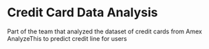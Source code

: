 # Credit Card Data Analysis
Part of the team that analyzed the dataset of credit cards from Amex AnalyzeThis to predict credit line for users
